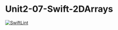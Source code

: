 # Unit2-07-Swift-2DArrays
[![SwiftLint](https://github.com/ICS4U-Programming-ValI/Unit2-07-Swift-2DArrays/workflows/SwiftLint/badge.svg)](https://github.com/ICS4U-Programming-ValI/Unit2-07-Swift-2DArrays/actions)
